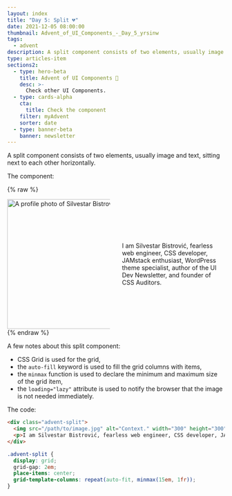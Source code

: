 ```yaml
---
layout: index
title: "Day 5: Split 💔"
date: 2021-12-05 08:00:00
thumbnail: Advent_of_UI_Components_-_Day_5_yrsinw
tags:
  - advent
description: A split component consists of two elements, usually image and text, sitting next to each other horizontally.
type: articles-item
sections2:
  - type: hero-beta
    title: Advent of UI Components 🎄
    desc: >-
      Check other UI Components.
  - type: cards-alpha
    cta:
      title: Check the component
    filter: myAdvent
    sorter: date
  - type: banner-beta
    banner: newsletter
---
```


A split component consists of two elements, usually image and text, sitting next to each other horizontally.

The component:

{% raw %}
<div class="advent-split">
  <img src="https://res.cloudinary.com/starbist/image/upload/w_auto,f_auto,q_auto:eco,dpr_auto,c_scale/PSX_20210122_073856_fdz5qg" alt="A profile photo of Silvestar Bistrović." width="300" height="300" loading="lazy">
  <p>I am Silvestar Bistrović, fearless web engineer, CSS developer, JAMstack enthusiast, WordPress theme specialist, author of the UI Dev Newsletter, and founder of CSS Auditors.</p>
</div>
<style>
.advent-split {
  display: grid;
  grid-gap: 2em;
  place-items: center;
  grid-template-columns: repeat(auto-fit, minmax(15em, 1fr));
}
</style>
{% endraw %}

A few notes about this split component:

- CSS Grid is used for the grid,
- the `auto-fill` keyword is used to fill the grid columns with items,
- the `minmax` function is used to declare the minimum and maximum size of the grid item,
- the `loading="lazy"` attribute is used to notify the browser that the image is not needed immediately.

The code:

```html
<div class="advent-split">
  <img src="/path/to/image.jpg" alt="Context." width="300" height="300" loading="lazy">
  <p>I am Silvestar Bistrović, fearless web engineer, CSS developer, JAMstack enthusiast, WordPress theme specialist, author of the UI Dev Newsletter, and founder of CSS Auditors.</p>
</div>
```

```css
.advent-split {
  display: grid;
  grid-gap: 2em;
  place-items: center;
  grid-template-columns: repeat(auto-fit, minmax(15em, 1fr));
}
```
